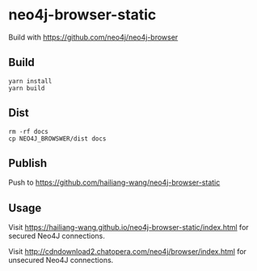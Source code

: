 # neo4j-browser-static

Build with <https://github.com/neo4j/neo4j-browser>

## Build

```
yarn install
yarn build
```

## Dist

```
rm -rf docs
cp NEO4J_BROWSWER/dist docs
```

## Publish

Push to <https://github.com/hailiang-wang/neo4j-browser-static>

## Usage

Visit <https://hailiang-wang.github.io/neo4j-browser-static/index.html> for secured Neo4J connections.

Visit <http://cdndownload2.chatopera.com/neo4j/browser/index.html> for unsecured Neo4J connections.
